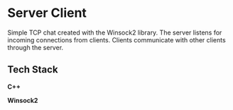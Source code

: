 # Server Client

Simple TCP chat created with the Winsock2 library. The server listens for incoming connections from clients. Clients communicate with other clients through the server.

## Tech Stack

**C++**

**Winsock2**
